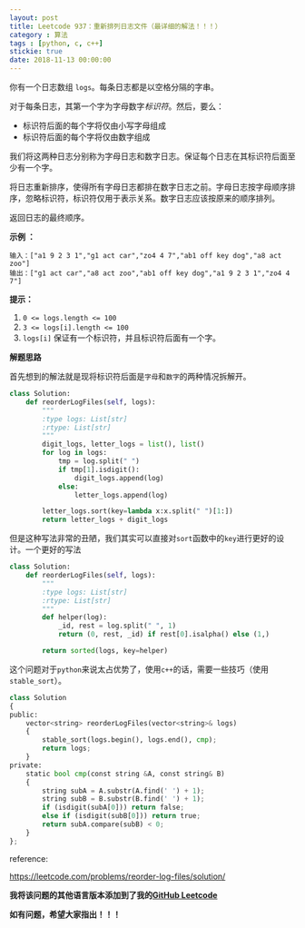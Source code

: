 ```yaml
---
layout: post
title: Leetcode 937：重新排列日志文件（最详细的解法！！！）
category : 算法
tags : [python, c, c++]
stickie: true
date: 2018-11-13 00:00:00
---
```


你有一个日志数组 `logs`。每条日志都是以空格分隔的字串。

对于每条日志，其第一个字为字母数字*标识符*。然后，要么：

- 标识符后面的每个字将仅由小写字母组成
- 标识符后面的每个字将仅由数字组成

我们将这两种日志分别称为字母日志和数字日志。保证每个日志在其标识符后面至少有一个字。

将日志重新排序，使得所有字母日志都排在数字日志之前。字母日志按字母顺序排序，忽略标识符，标识符仅用于表示关系。数字日志应该按原来的顺序排列。

返回日志的最终顺序。

**示例 ：**

```
输入：["a1 9 2 3 1","g1 act car","zo4 4 7","ab1 off key dog","a8 act zoo"]
输出：["g1 act car","a8 act zoo","ab1 off key dog","a1 9 2 3 1","zo4 4 7"]
```

**提示：**

1. `0 <= logs.length <= 100`
2. `3 <= logs[i].length <= 100`
3. `logs[i]` 保证有一个标识符，并且标识符后面有一个字。

**解题思路**

首先想到的解法就是现将标识符后面是`字母`和`数字`的两种情况拆解开。

```python
class Solution:
    def reorderLogFiles(self, logs):
        """
        :type logs: List[str]
        :rtype: List[str]
        """
        digit_logs, letter_logs = list(), list()
        for log in logs:
            tmp = log.split(" ")
            if tmp[1].isdigit():
                digit_logs.append(log)
            else:
                letter_logs.append(log)

        letter_logs.sort(key=lambda x:x.split(" ")[1:])
        return letter_logs + digit_logs
```

但是这种写法非常的丑陋，我们其实可以直接对`sort`函数中的`key`进行更好的设计。一个更好的写法

```python
class Solution:
    def reorderLogFiles(self, logs):
        """
        :type logs: List[str]
        :rtype: List[str]
        """
        def helper(log):
            _id, rest = log.split(" ", 1)
            return (0, rest, _id) if rest[0].isalpha() else (1,)

        return sorted(logs, key=helper)
```

这个问题对于`python`来说太占优势了，使用`c++`的话，需要一些技巧（使用`stable_sort`）。

```python
class Solution 
{
public:
    vector<string> reorderLogFiles(vector<string>& logs) 
    {
        stable_sort(logs.begin(), logs.end(), cmp);
        return logs;
    }
private:
    static bool cmp(const string &A, const string& B)
    {
        string subA = A.substr(A.find(' ') + 1);
        string subB = B.substr(B.find(' ') + 1);
        if (isdigit(subA[0])) return false;
        else if (isdigit(subB[0])) return true;
        return subA.compare(subB) < 0;
    }
};
```

reference:

https://leetcode.com/problems/reorder-log-files/solution/

**我将该问题的其他语言版本添加到了我的[GitHub Leetcode](https://github.com/luliyucoordinate/Leetcode)**

**如有问题，希望大家指出！！！**